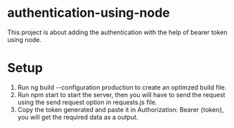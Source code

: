 # authentication-using-node

This project is about adding the authentication with the help of bearer token using node.

# Setup

1. Run ng build --configuration production to create an optimzed build file.
2. Run npm start to start the server, then you will have to send the request using the send request option in requests.js file.
3. Copy the token generated and paste it in Authorization: Bearer {token}, you will get the required data as a output.
